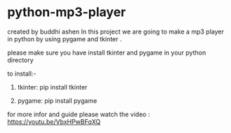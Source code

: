 # python-mp3-player
created by buddhi ashen
In this project we are going to make a mp3 player in python by using pygame and tkinter .

please make sure you have install tkinter and pygame in your python directory 

to install:-

1) tkinter:
  pip install tkinter
  
2) pygame:
    pip install pygame
    
for more infor and guide please watch the video :
https://youtu.be/VbxHPwBFqXQ
